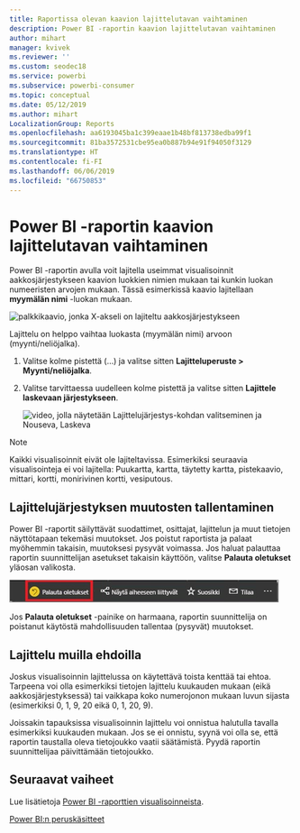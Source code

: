 ```yaml
---
title: Raportissa olevan kaavion lajittelutavan vaihtaminen
description: Power BI -raportin kaavion lajittelutavan vaihtaminen
author: mihart
manager: kvivek
ms.reviewer: ''
ms.custom: seodec18
ms.service: powerbi
ms.subservice: powerbi-consumer
ms.topic: conceptual
ms.date: 05/12/2019
ms.author: mihart
LocalizationGroup: Reports
ms.openlocfilehash: aa6193045ba1c399eaae1b48bf813738edba99f1
ms.sourcegitcommit: 81ba3572531cbe95ea0b887b94e91f94050f3129
ms.translationtype: HT
ms.contentlocale: fi-FI
ms.lasthandoff: 06/06/2019
ms.locfileid: "66750853"
---
```

# <a name="change-how-a-chart-is-sorted-in-a-power-bi-report"></a>Power BI -raportin kaavion lajittelutavan vaihtaminen
Power BI -raportin avulla voit lajitella useimmat visualisoinnit aakkosjärjestykseen kaavion luokkien nimien mukaan tai kunkin luokan numeeristen arvojen mukaan. Tässä esimerkissä kaavio lajitellaan **myymälän nimi** -luokan mukaan.

![palkkikaavio, jonka X-akseli on lajiteltu aakkosjärjestykseen](media/end-user-change-sort/pbi_chartsortcategory.png)

Lajittelu on helppo vaihtaa luokasta (myymälän nimi) arvoon (myynti/neliöjalka).

1. Valitse kolme pistettä (...) ja valitse sitten **Lajitteluperuste > Myynti/neliöjalka**.
2. Valitse tarvittaessa uudelleen kolme pistettä ja valitse sitten **Lajittele laskevaan järjestykseen**.

   ![video, jolla näytetään Lajittelujärjestys-kohdan valitseminen ja Nouseva, Laskeva](media/end-user-change-sort/sort.gif)

> [!NOTE]
> Kaikki visualisoinnit eivät ole lajiteltavissa. Esimerkiksi seuraavia visualisointeja ei voi lajitella: Puukartta, kartta, täytetty kartta, pistekaavio, mittari, kortti, monirivinen kortti, vesiputous.

## <a name="saving-changes-you-make-to-sort-order"></a>Lajittelujärjestyksen muutosten tallentaminen
Power BI -raportit säilyttävät suodattimet, osittajat, lajittelun ja muut tietojen näyttötapaan tekemäsi muutokset. Jos poistut raportista ja palaat myöhemmin takaisin, muutoksesi pysyvät voimassa.  Jos haluat palauttaa raportin suunnittelijan asetukset takaisin käyttöön, valitse **Palauta oletukset** yläosan valikosta. 

![pysyvä lajittelu](media/end-user-change-sort/power-bi-reset-to-default.png)

Jos **Palauta oletukset** -painike on harmaana, raportin suunnittelija on poistanut käytöstä mahdollisuuden tallentaa (pysyvät) muutokset.

<a name="other"></a>
## <a name="sorting-using-other-criteria"></a>Lajittelu muilla ehdoilla
Joskus visualisoinnin lajittelussa on käytettävä toista kenttää tai ehtoa.  Tarpeena voi olla esimerkiksi tietojen lajittelu kuukauden mukaan (eikä aakkosjärjestyksessä) tai vaikkapa koko numerojonon mukaan luvun sijasta (esimerkiksi 0, 1, 9, 20 eikä 0, 1, 20, 9).  

Joissakin tapauksissa visualisoinnin lajittelu voi onnistua halutulla tavalla esimerkiksi kuukauden mukaan.  Jos se ei onnistu, syynä voi olla se, että raportin taustalla oleva tietojoukko vaatii säätämistä. Pyydä raportin suunnittelijaa päivittämään tietojoukko.

## <a name="next-steps"></a>Seuraavat vaiheet
Lue lisätietoja [Power BI -raporttien visualisoinneista](end-user-visualizations.md).

[Power BI:n peruskäsitteet](end-user-basic-concepts.md)
